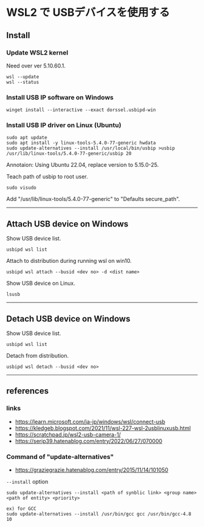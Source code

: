 # WSL2 で USBデバイスを使用する

## Install
### Update WSL2 kernel
Need over ver 5.10.60.1.
```
wsl --update  
wsl --status
```
### Install USB IP software on Windows
```
winget install --interactive --exact dorssel.usbipd-win
```
### Install USB IP driver on Linux (Ubuntu)
```
sudo apt update  
sudo apt install -y linux-tools-5.4.0-77-generic hwdata  
sudo update-alternatives --install /usr/local/bin/usbip >usbip /usr/lib/linux-tools/5.4.0-77-generic/usbip 20  
```
Annotaion:  Using Ubuntu 22.04, replace version to 5.15.0-25.

Teach path of usbip to root user.
```
sudo visudo
```

Add "/usr/lib/linux-tools/5.4.0-77-generic" to "Defaults secure_path".

---
## Attach USB device on Windows
Show USB device list.
```
usbipd wsl list
```

Attach to distribution during running wsl on win10.
```
usbipd wsl attach --busid <dev no> -d <dist name>
```

Show USB device on Linux.
```
lsusb
```

---
## Detach USB device on Windows
Show USB device list.
```
usbipd wsl list
```

Detach from distribution.
```
usbipd wsl detach --busid <dev no>
```

---
## references
### links
* https://learn.microsoft.com/ja-jp/windows/wsl/connect-usb  
* https://kledgeb.blogspot.com/2021/11/wsl-227-wsl-2usblinuxusb.html  
* https://scratchpad.jp/wsl2-usb-camera-1/  
* https://serip39.hatenablog.com/entry/2022/06/27/070000  

### Command of "update-alternatives"
* https://graziegrazie.hatenablog.com/entry/2015/11/14/101050

`--install` option
```
sudo update-alternatives --install <path of synblic link> <group name> <path of entity> <priority>
```

```
ex) for GCC
sudo update-alternatives --install /usr/bin/gcc gcc /usr/bin/gcc-4.8 10
```
